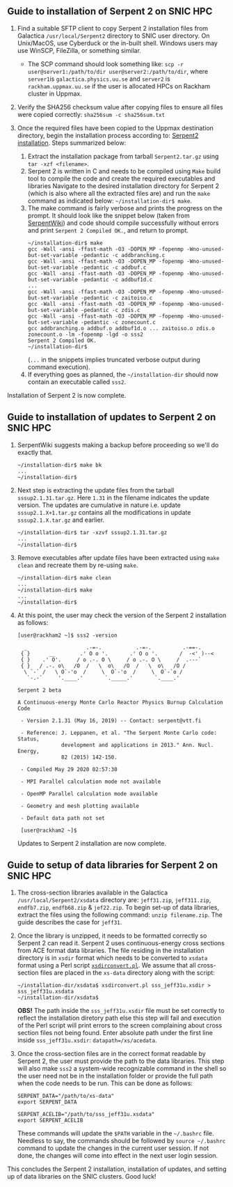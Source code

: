 ## Guide to installation of Serpent 2 on SNIC HPC

1. Find a suitable SFTP client to copy Serpent 2 installation files from Galactica `/usr/local/Serpent2` directory to SNIC user directory. On Unix/MacOS, use Cyberduck or the in-built shell. Windows users may use WinSCP, FileZilla, or something similar.
    - The SCP command should look something like: `scp -r user@server1:/path/to/dir user@server2:/path/to/dir`, where `server1`is `galactica.physics.uu.se` and `server2` is `rackham.uppmax.uu.se` if the user is allocated HPCs on Rackham cluster in Uppmax.

2. Verify the SHA256 checksum value after copying files to ensure all files were copied correctly: `sha256sum -c sha256sum.txt`

3. Once the required files have been copied to the Uppmax destination directory, begin the installation process according to: [Serpent2 installation](http://serpent.vtt.fi/mediawiki/index.php/Installing_and_running_Serpent). Steps summarized below:
    1. Extract the installation package from tarball `Serpent2.tar.gz` using `tar -xzf <filename>`.
    2. Serpent 2 is written in C and needs to be compiled using `Make` build tool to compile the code and create the required executables and libraries
    Navigate to the desired installation directory for Serpent 2 (which is also where all the extracted files are) and run the `make` command as indicated below:
    `~/installation-dir$ make`.
    3. The make command is fairly verbose and prints the progress on the prompt. It should look like the snippet below (taken from [SerpentWiki](http://serpent.vtt.fi/mediawiki/index.php/Installing_and_running_Serpent)) and code should compile successfully without errors and print `Serpent 2 Compiled OK.`, and return to prompt.
          ```
          ~/installation-dir$ make
          gcc -Wall -ansi -ffast-math -O3 -DOPEN_MP -fopenmp -Wno-unused-but-set-variable -pedantic -c addbranching.c
          gcc -Wall -ansi -ffast-math -O3 -DOPEN_MP -fopenmp -Wno-unused-but-set-variable -pedantic -c addbuf.c
          gcc -Wall -ansi -ffast-math -O3 -DOPEN_MP -fopenmp -Wno-unused-but-set-variable -pedantic -c addbuf1d.c
          ...
          gcc -Wall -ansi -ffast-math -O3 -DOPEN_MP -fopenmp -Wno-unused-but-set-variable -pedantic -c zaitoiso.c
          gcc -Wall -ansi -ffast-math -O3 -DOPEN_MP -fopenmp -Wno-unused-but-set-variable -pedantic -c zdis.c
          gcc -Wall -ansi -ffast-math -O3 -DOPEN_MP -fopenmp -Wno-unused-but-set-variable -pedantic -c zonecount.c
          gcc addbranching.o addbuf.o addbuf1d.o ... zaitoiso.o zdis.o zonecount.o -lm -fopenmp -lgd -o sss2
          Serpent 2 Compiled OK.
          ~/installation-dir$
          ```
          (`...` in the snippets implies truncated verbose output during command execution).
     4. If everything goes as planned, the `~/installation-dir` should now contain an executable called `sss2`. 
        
  Installation of Serpent 2 is now complete.
  
  ## Guide to installation of updates to Serpent 2 on SNIC HPC
  1. SerpentWiki suggests making a backup before proceeding so we'll do exactly that.  
      ```
      ~/installation-dir$ make bk
      ...
      ~/installation-dir$
      ```
  2. Next step is extracting the update files from the tarball `sssup2.1.31.tar.gz`. Here `1.31` in the filename indicates the update version. The updates are cumulative in nature i.e. update `sssup2.1.X+1.tar.gz` contains all the modifications in update `sssup2.1.X.tar.gz` and earlier.
      ```
      ~/installation-dir$ tar -xzvf sssup2.1.31.tar.gz
      ...
      ~/installation-dir$
      ```
  3. Remove executables after update files have been extracted using `make clean` and recreate them by re-using `make`.
      ```
      ~/installation-dir$ make clean
      ...
      ~/installation-dir$ make
      ...
      ~/installation-dir$
      ```
    
   4. At this point, the user may check the version of the Serpent 2 installation as follows:
      ```
      [user@rackham2 ~]$ sss2 -version

        _                   .-=-.           .-=-.          .-==-.       
       { }      __        .' O o '.       .' O o '.       /  -<' )--<   
       { }    .' O'.     / o .-. O \     / o .-. O \     /  .---`       
       { }   / .-. o\   /O  /   \  o\   /O  /   \  o\   /O /            
        \ `-` /   \ O`-'o  /     \  O`-'o  /     \  O`-`o /             
         `-.-`     '.____.'       `._____.'       `.____.'              

      Serpent 2 beta

      A Continuous-energy Monte Carlo Reactor Physics Burnup Calculation Code

       - Version 2.1.31 (May 16, 2019) -- Contact: serpent@vtt.fi

       - Reference: J. Leppanen, et al. "The Serpent Monte Carlo code: Status,
                    development and applications in 2013." Ann. Nucl. Energy,
                    82 (2015) 142-150.

       - Compiled May 29 2020 02:57:30

       - MPI Parallel calculation mode not available

       - OpenMP Parallel calculation mode available

       - Geometry and mesh plotting available

       - Default data path not set
       
       [user@rackham2 ~]$
       ```
       
       Updates to Serpent 2 installation are now complete.

## Guide to setup of data libraries for Serpent 2 on SNIC HPC 
1. The cross-section libraries available in the Galactica `/usr/local/Serpent2/xsdata` directory are: `jeff31.zip`, `jeff311.zip`, `endfb7.zip`, `endfb68.zip` & `jef22.zip`. To begin set-up of data libraries, extract the files using the following command: `unzip filename.zip`. The guide describes the case for `jeff31`.  

2. Once the library is unzipped, it needs to be formatted correctly so Serpent 2 can read it. Serpent 2 uses continuous-energy cross sections from ACE format data libraries. The file residing in the installation directory is in `xsdir` format which needs to be converted to `xsdata` format using a Perl script [`xsdirconvert.pl`](http://montecarlo.vtt.fi/download/xsdirconvert.pl). We assume that all cross-section files are placed in the `xs-data` directory along with the script:
    ```
    ~/installation-dir/xsdata$ xsdirconvert.pl sss_jeff31u.xsdir > sss_jeff31u.xsdata
    ~/installation-dir/xsdata$
    ```
   __OBS!__ The path inside the `sss_jeff31u.xsdir` file must be set correctly to reflect the installation diretory path else this step will fail and execution of the Perl script will print errors to the screen complaining about cross section files not being found. Enter absolute path under the first line inside `sss_jeff31u.xsdir`: `datapath=/xs/acedata`.

3. Once the cross-section files are in the correct format readable by Serpent 2, the user must provide the path to the data libraries. This step will also make `sss2` a system-wide recognizable command in the shell so the user need not be in the installation folder or provide the full path when the code needs to be run. This can be done as follows:
    ```
    SERPENT_DATA="/path/to/xs-data"
    export SERPENT_DATA

    SERPENT_ACELIB="/path/to/sss_jeff31u.xsdata"
    export SERPENT_ACELIB
    ```
    These commands will update the `$PATH` variable in the `~/.bashrc` file. Needless to say, the commands should be followed by `source ~/.bashrc` command to update the changes in the current user session. If not done, the changes will come into effect in the next user login session.
    
This concludes the Serpent 2 installation, installation of updates, and setting up of data libraries on the SNIC clusters. Good luck!
   
